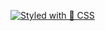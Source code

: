 [![Styled with 🎨 CSS](https://a.b-b.top/badge.svg?repo=Kanboard-Customizer-Themes&label=Styled%20with%20🎨%20CSS&background_color=2196f3&background_color2=42a5f5&utm_source=github&utm_medium=readme&utm_campaign=badge)](https://a.b-b.top)
